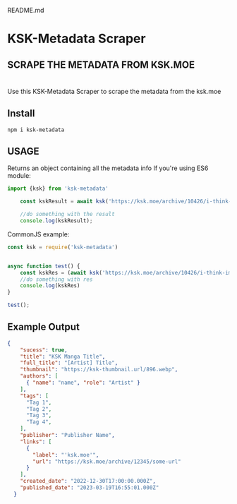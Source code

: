 README.md
# KSK-Metadata Scraper
## SCRAPE THE METADATA FROM KSK.MOE

#

Use this KSK-Metadata Scraper to scrape the metadata from the ksk.moe

## Install
```
npm i ksk-metadata
```

## USAGE

Returns an object containing all the metadata info
If you're using ES6 module:
```js
import {ksk} from 'ksk-metadata'

    const kskResult = await ksk('https://ksk.moe/archive/10426/i-think-im-the-only-one-getting-this-on-the-job-training')

    //do something with the result
    console.log(kskResult);

```
CommonJS example:
```js
const ksk = require('ksk-metadata')


async function test() {
    const kskRes = (await ksk('https://ksk.moe/archive/10426/i-think-im-the-only-one-getting-this-on-the-job-training'))
    //do something with res
    console.log(kskRes)
}

test();
```
###
## Example Output
```json
{
    "sucess": true,
    "title": "KSK Manga Title",
    "full_title": "[Artist] Title",
    "thumbnail": "https://ksk-thumbnail.url/896.webp",
    "authors": [
      { "name": "name", "role": "Artist" }
    ],
    "tags": [
      "Tag 1",
      "Tag 2",
      "Tag 3",
      "Tag 4",
    ],
    "publisher": "Publisher Name",
    "links": [
      {
        "label": "'ksk.moe'",
        "url": "https://ksk.moe/archive/12345/some-url"
      }
    ],
    "created_date": "2022-12-30T17:00:00.000Z",
    "published_date": "2023-03-19T16:55:01.000Z"
  }
```
